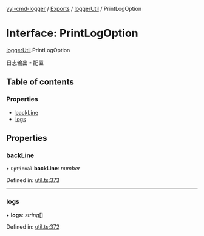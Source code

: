 [yyl-cmd-logger](../README.md) / [Exports](../modules.md) / [loggerUtil](../modules/loggerutil.md) / PrintLogOption

# Interface: PrintLogOption

[loggerUtil](../modules/loggerutil.md).PrintLogOption

日志输出 - 配置

## Table of contents

### Properties

- [backLine](loggerutil.printlogoption.md#backline)
- [logs](loggerutil.printlogoption.md#logs)

## Properties

### backLine

• `Optional` **backLine**: *number*

Defined in: [util.ts:373](https://github.com/yyl-team/yyl-cmd-logger/blob/7328353/src/util.ts#L373)

___

### logs

• **logs**: *string*[]

Defined in: [util.ts:372](https://github.com/yyl-team/yyl-cmd-logger/blob/7328353/src/util.ts#L372)

